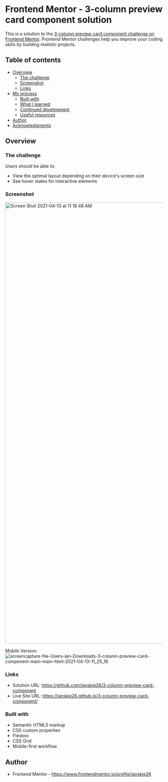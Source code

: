 # Frontend Mentor - 3-column preview card component solution

This is a solution to the [3-column preview card component challenge on Frontend Mentor](https://www.frontendmentor.io/challenges/3column-preview-card-component-pH92eAR2-). Frontend Mentor challenges help you improve your coding skills by building realistic projects. 

## Table of contents

- [Overview](#overview)
  - [The challenge](#the-challenge)
  - [Screenshot](#screenshot)
  - [Links](#links)
- [My process](#my-process)
  - [Built with](#built-with)
  - [What I learned](#what-i-learned)
  - [Continued development](#continued-development)
  - [Useful resources](#useful-resources)
- [Author](#author)
- [Acknowledgments](#acknowledgments)

## Overview

### The challenge

Users should be able to:

- View the optimal layout depending on their device's screen size
- See hover states for interactive elements

### Screenshot
<img width="1410" alt="Screen Shot 2021-04-13 at 11 18 48 AM" src="https://user-images.githubusercontent.com/81738932/114498691-21515c00-9c57-11eb-9df7-4c7eb6609041.png">

Mobile Version:
![screencapture-file-Users-ian-Downloads-3-column-preview-card-component-main-main-html-2021-04-13-11_25_16](https://user-images.githubusercontent.com/81738932/114498711-2dd5b480-9c57-11eb-8b10-3a54cb3c0909.png)

### Links

- Solution URL: https://github.com/ianskie26/3-column-preview-card-component
- Live Site URL: https://ianskie26.github.io/3-column-preview-card-component/

### Built with

- Semantic HTML5 markup
- CSS custom properties
- Flexbox
- CSS Grid
- Mobile-first workflow

## Author

- Frontend Mentor - https://www.frontendmentor.io/profile/ianskie26
